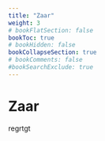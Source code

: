 ```yaml
---
title: "Zaar"
weight: 3
# bookFlatSection: false
bookToc: true
# bookHidden: false
bookCollapseSection: true
# bookComments: false
#bookSearchExclude: true
---
```


# Zaar

regrtgt